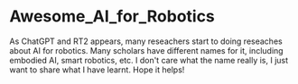 # Awesome_AI_for_Robotics
As ChatGPT and RT2 appears, many reseachers start to doing reseaches about AI for robotics. Many scholars have different names for it, including embodied AI, smart robotics, etc. I don't care what the name really is, I just want to share what I have learnt. Hope it helps!
